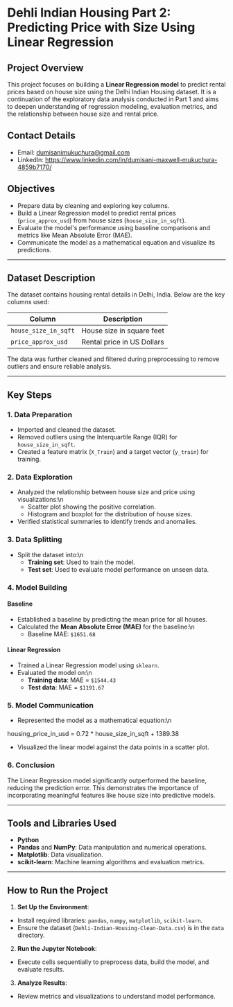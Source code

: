 # Dehli Indian Housing Part 2: Predicting Price with Size Using Linear Regression

## Project Overview
This project focuses on building a **Linear Regression model** to predict rental prices based on house size using the Delhi Indian Housing dataset. It is a continuation of the exploratory data analysis conducted in Part 1 and aims to deepen understanding of regression modeling, evaluation metrics, and the relationship between house size and rental price.

## Contact Details
- Email: dumisanimukuchura@gmail.com
- LinkedIn: https://www.linkedin.com/in/dumisani-maxwell-mukuchura-4859b7170/

## Objectives
- Prepare data by cleaning and exploring key columns.
- Build a Linear Regression model to predict rental prices (`price_approx_usd`) from house sizes (`house_size_in_sqft`).
- Evaluate the model's performance using baseline comparisons and metrics like Mean Absolute Error (MAE).
- Communicate the model as a mathematical equation and visualize its predictions.

---

## Dataset Description
The dataset contains housing rental details in Delhi, India. Below are the key columns used:

| Column              | Description                                |
|---------------------|--------------------------------------------|
| `house_size_in_sqft`| House size in square feet                 |
| `price_approx_usd`  | Rental price in US Dollars                |

The data was further cleaned and filtered during preprocessing to remove outliers and ensure reliable analysis.

---

## Key Steps

### **1. Data Preparation**
- Imported and cleaned the dataset.
- Removed outliers using the Interquartile Range (IQR) for `house_size_in_sqft`.
- Created a feature matrix (`X_Train`) and a target vector (`y_train`) for training.

### **2. Data Exploration**
- Analyzed the relationship between house size and price using visualizations:\n
  - Scatter plot showing the positive correlation.
  - Histogram and boxplot for the distribution of house sizes.
- Verified statistical summaries to identify trends and anomalies.

### **3. Data Splitting**
- Split the dataset into:\n
  - **Training set**: Used to train the model.
  - **Test set**: Used to evaluate model performance on unseen data.

### **4. Model Building**
#### **Baseline**
- Established a baseline by predicting the mean price for all houses.
- Calculated the **Mean Absolute Error (MAE)** for the baseline:\n
  - Baseline MAE: `$1651.68`

#### **Linear Regression**
- Trained a Linear Regression model using `sklearn`.
- Evaluated the model on:\n
  - **Training data**: MAE = `$1544.43`
  - **Test data**: MAE = `$1191.67`

### **5. Model Communication**
- Represented the model as a mathematical equation:\n

housing_price_in_usd = 0.72 * house_size_in_sqft + 1389.38

- Visualized the linear model against the data points in a scatter plot.

### **6. Conclusion**
The Linear Regression model significantly outperformed the baseline, reducing the prediction error. This demonstrates the importance of incorporating meaningful features like house size into predictive models.

---

## Tools and Libraries Used
- **Python**
- **Pandas** and **NumPy**: Data manipulation and numerical operations.
- **Matplotlib**: Data visualization.
- **scikit-learn**: Machine learning algorithms and evaluation metrics.

---

## How to Run the Project
1. **Set Up the Environment**:
 - Install required libraries: `pandas`, `numpy`, `matplotlib`, `scikit-learn`.
 - Ensure the dataset (`Dehli-Indian-Housing-Clean-Data.csv`) is in the `data` directory.
2. **Run the Jupyter Notebook**:
 - Execute cells sequentially to preprocess data, build the model, and evaluate results.
3. **Analyze Results**:
 - Review metrics and visualizations to understand model performance.